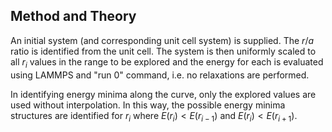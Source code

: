 ## Method and Theory

An initial system (and corresponding unit cell system) is supplied. The $r/a$ ratio is identified from the unit cell. The system is then uniformly scaled to all $r_i$ values in the range to be explored and the energy for each is evaluated using LAMMPS and "run 0" command, i.e. no relaxations are performed.

In identifying energy minima along the curve, only the explored values are used without interpolation. In this way, the possible energy minima structures are identified for $r_i$ where $E(r_i) < E(r_{i-1})$ and $E(r_i) < E(r_{i+1})$.